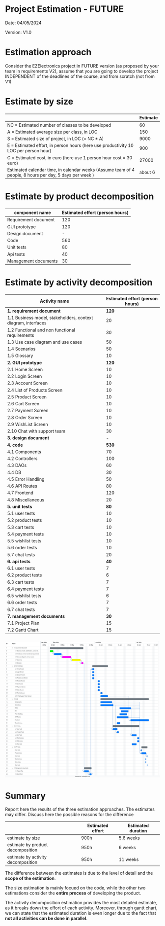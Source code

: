 # Project Estimation - FUTURE
Date: 04/05/2024

Version: V1.0

# Estimation approach
Consider the EZElectronics project in FUTURE version (as proposed by your team in requirements V2), assume that you are going to develop the project INDEPENDENT of the deadlines of the course, and from scratch (not from V1)
# Estimate by size
### 
|             | Estimate                        |             
| ----------- | ------------------------------- |  
| NC =  Estimated number of classes to be developed   |           60    |             
|  A = Estimated average size per class, in LOC   |             150               | 
| S = Estimated size of project, in LOC (= NC * A) | 9000 |
| E = Estimated effort, in person hours (here use productivity 10 LOC per person hour)  |      900   |   
| C = Estimated cost, in euro (here use 1 person hour cost = 30 euro) | 27000 | 
| Estimated calendar time, in calendar weeks (Assume team of 4 people, 8 hours per day, 5 days per week ) |        about 6      |         

# Estimate by product decomposition
### 
|         component name    | Estimated effort (person hours)   |             
| ----------- | ------------------------------- | 
| Requirement document  | 120 |
| GUI prototype | 120 |
| Design document | - |
| Code | 560 |
| Unit tests | 80 |
| Api tests | 40 |
| Management documents  | 30 |

# Estimate by activity decomposition
### 
|         Activity name    | Estimated effort (person hours)   |             
| ----------- | ------------------------------- | 
| **1. requirement document**  | **120** |
| 1.1 Business model, stakeholders, context diagram, interfaces | 20 |
| 1.2 Functional and non functional requirements | 30 |
| 1.3 Use case diagram and use cases | 50 |
| 1.4 Scenarios | 50 |
| 1.5 Glossary | 10 |
| **2. GUI prototype** | **120** |
| 2.1 Home Screen | 10 |
| 2.2 Login Screen | 10 |
| 2.3 Account Screen | 10 |
| 2.4 List of Products Screen|10|
| 2.5 Product Screen | 10 |
| 2.6 Cart Screen | 10 |
| 2.7 Payment Screen | 10 |
| 2.8 Order Screen|10|
| 2.9 WishList Screen|10|
| 2.10 Chat with support team|30|
| **3. design document** | **-** |
| **4. code** | **530** |
| 4.1 Components | 70 |
| 4.2 Controllers | 100 |
| 4.3 DAOs | 60 |
| 4.4 DB | 30 |
| 4.5 Error Handling | 50 |
| 4.6 API Routes | 80 |
| 4.7 Frontend | 120 |
| 4.8 Miscellaneous | 20 |
| **5. unit tests** | **80** |
| 5.1 user tests | 10 |
| 5.2 product tests | 10 |
| 5.3 cart tests | 10 |
| 5.4 payment tests | 10 |
| 5.5 wishlist tests | 10 |
| 5.6 order tests| 10 |
| 5.7 chat tests | 20 |
| **6. api tests** | **40** |
| 6.1 user tests | 7 |
| 6.2 product tests | 6 |
| 6.3 cart tests | 7 |
| 6.4 payment tests | 7 |
| 6.5 wishlist tests | 6 |
| 6.6 order tests| 7 |
| 6.7 chat tests | 7 |
| **7. management documents**  | **30** |
| 7.1 Project Plan | 15 |
| 7.2 Gantt Chart | 15 |

###
![gantt chart](/assets/gantt_V2.png)

# Summary

Report here the results of the three estimation approaches. The estimates may differ. Discuss here the possible reasons for the difference

|             | Estimated effort                        |   Estimated duration |          
| ----------- | ------------------------------- | ---------------|
| estimate by size | 900h | 5.6 weeks |
| estimate by product decomposition | 950h | 6 weeks |
| estimate by activity decomposition | 950h | 11 weeks |

The difference between the estimates is due to the level of detail and the **scope of the estimation**.

The size estimation is mainly focued on the code, while the other two estimations consider the **entire process** of developing the product. 

The activity decomposition estimation provides the most detailed estimate, as it breaks down the effort of each activity. Moreover, through gantt chart, we can state that the estimated duration is even longer due to the fact that **not all activities can be done in parallel**.